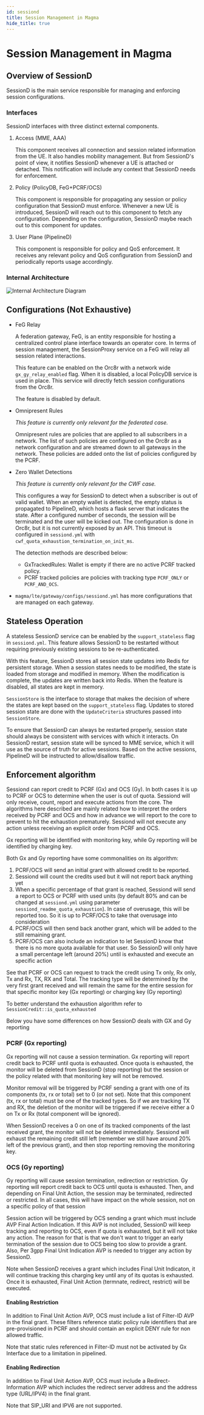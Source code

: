 ```yaml
---
id: sessiond
title: Session Management in Magma
hide_title: true
---
```


# Session Management in Magma

## Overview of SessionD

SessionD is the main service responsible for managing and enforcing session
configurations.

### Interfaces

SessionD interfaces with three distinct external components.

1. Access (MME, AAA)

    This component receives all connection and session related information from the UE. It also handles mobility management. But from SessionD's point of view, it notifies SessionD whenever a UE is attached or detached. This notification will include any context that SessionD needs for enforcement.

2. Policy (PolicyDB, FeG+PCRF/OCS)

    This component is responsible for propagating any session or policy configuration that SessionD must enforce. Whenever a new UE is introduced, SessionD will reach out to this component to fetch any configuration. Depending on the configuration, SessionD maybe reach out to this component for updates.

3. User Plane (PipelineD)

    This component is responsible for policy and QoS enforcement. It receives
 any relevant policy and QoS configuration from SessionD and periodically
 reports usage accordingly.

### Internal Architecture

![Internal Architecture Diagram](SessionD_Architecture.png)

## Configurations (Not Exhaustive)

- FeG Relay

    A federation gateway, FeG, is an entity responsible for hosting a centralized
  control plane interface towards an operator core. In terms of session
  management, the SessionProxy service on a FeG will relay all session related
  interactions.

  This feature can be enabled on the Orc8r with a network wide
  `gx_gy_relay_enabled` flag. When it is disabled, a local PolicyDB service
  is used in place. This service will directly fetch session configurations
  from the Orc8r.

  The feature is disabled by default.

- Omnipresent Rules

    *This feature is currently only relevant for the federated case.*

    Omnipresent rules are policies that are applied to all subscribers in a network. The list of such policies are configured on the Orc8r as a network configuration and are streamed down to all gateways in the network. These policies are added onto the list of policies configured by the PCRF.

- Zero Wallet Detections

    *This feature is currently only relevant for the CWF case.*

    This configures a way for SessionD to detect when a subscriber is out of valid wallet. When an empty wallet is detected, the empty status is propagated to PipelineD, which hosts a flask server that indicates the state. After a configured number of seconds, the session will be terminated and the user will be kicked out. The configuration is done in Orc8r, but it is not currently exposed by an API. This timeout is configured in `sessiond.yml` with `cwf_quota_exhaustion_termination_on_init_ms`.

  The detection methods are described below:

    - GxTrackedRules: Wallet is empty if there are no active PCRF tracked policy.
    - PCRF tracked policies are policies with tracking type `PCRF_ONLY` or
    `PCRF_AND_OCS`.

- `magma/lte/gateway/configs/sessiond.yml` has more configurations that are managed on each gateway.

## Stateless Operation

A stateless SessionD service can be enabled by the `support_stateless` flag in
`sessiond.yml`. This feature allows SessionD to be restarted without requiring
previously existing sessions to be re-authenticated.

With this feature, SessionD stores all session state updates into Redis for
persistent storage. When a session states needs to be modified, the state is
loaded from storage and modified in memory. When the modification is complete,
the updates are written back into Redis. When the feature is disabled, all
states are kept in memory.

`SessionStore` is the interface to storage that makes the decision of where the
states are kept based on the `support_stateless` flag.
Updates to stored session state are done with the `UpdateCriteria` structures
passed into `SessionStore`.

To ensure that SessionD can always be restarted properly, session state
should always be consistent with services with which it interacts.
On SessionD restart, session state will be synced to MME service, which
it will use as the source of truth for active sessions.
Based on the active sessions, PipelineD will be instructed to
allow/disallow traffic.

## Enforcement algorithm

Sessiond can report credit to PCRF (Gx) and OCS (Gy). In both cases it is up to
PCRF or OCS to determine when the user is out of quota. Sessiond will only receive,
count, report and execute actions from the core. The algorithms here described
are mainly related how to interpret the orders received by PCRF and OCS and how
in advance we will report to the core to prevent to hit the exhaustion prematurely.
Sessiond will not execute any action unless receiving an explicit order from
PCRF and OCS.

Gx reporting will be identified with monitoring key, while Gy reporting will be
identified by charging key.

Both Gx and Gy reporting have some commonalities on its algorithm:

1. PCRF/OCS will send an initial grant with allowed credit to be reported.
2. Sessiond will count the credits used but it will not report back anything yet
3. When a specific percentage of that grant is reached, Sessiond will send a
report to OCS or PCRF with used units (by default 80% and can be changed at
`sessiond.yml` using parameter `sessiond_readme_quota_exhaustion`). In case of
overusage, this will be reported too. So it is up to PCRF/OCS to take that
overusage into consideration
4. PCRF/OCS will then send back another grant, which will be added to the still
remaining grant.
5. PCRF/OCS can also include an indication to let SessionD know that there is
no more quota available for that user. So SessionD will only have a small
percentage left (around 20%) until is exhausted and execute an specific
action

See that PCRF or OCS can request to track the credit using Tx only, Rx only, Tx and Rx,
TX, RX and Total. The tracking type will be determined by the very first grant received
and will remain the same for the entire session for that specific monitor key (Gx reporting)
or charging key (Gy reporting)

To better understand the exhaustion algorithm refer to `SessionCredit::is_quota_exhausted`

Below you have some differences on how SessionD deals with GX and Gy reporting

### PCRF (Gx reporting)

Gx reporting will not cause a session termination. Gx reporting will report credit
back to PCRF until quota is exhausted. Once quota is exhausted, the monitor will be
deleted from SessionD (stop reporting) but the session or the policy related with
that monitoring key will not be removed.

Monitor removal will be triggered by PCRF sending a grant with one of its components
(tx, rx or total) set to 0 (or not set). Note that this component (tx, rx or total)
must be one of the tracked types. So if we are tracking TX and RX, the deletion of
the monitor will be triggered if we receive either a 0 on Tx or Rx
(total component will be ignored).

When SessionD receives a 0 on one of its tracked components of the last received
grant, the monitor will not be deleted immediately. Sessiond will exhaust the remaining
credit still left (remember we still have around 20% left of the previous grant), and
then stop reporting removing the monitoring key.

### OCS (Gy reporting)

Gy reporting will cause session termination, redirection or restriction. Gy reporting will
report credit back to OCS until quota is exhausted. Then, and depending on
Final Unit Action, the session may be terminated, redirected or restricted.
In all cases, this will have impact on the whole session, not on a specific policy of
that session

Session action will be triggered by OCS sending a grant which must include AVP
Final Action Indication. If this AVP is not included, SessionD will keep tracking
and reporting to OCS, even if quota is exhausted, but it will not take any action.
The reason for that is that we don't want to trigger an early termination of the
session due to OCS being too slow to provide a grant. Also, Per 3gpp
Final Unit Indication AVP is needed to trigger any action by SessionD.

Note when SessionD receives a grant which includes Final Unit Indicaton, it
will continue tracking this charging key until any of its quotas is exhausted.
Once it is exhausted, Final Unit Action (termnate, redirect, restrict)
will be executed.

#### Enabling Restriction

In addition to Final Unit Action AVP, OCS must include a list of Filter-ID AVP in the
final grant. These filters reference static policy rule identifiers that are pre-provisioned
in PCRF and should contain an explicit DENY rule for non allowed traffic.

Note that static rules referenced in Filter-ID must not be activated by Gx Interface due to a
limitation in pipelined.

#### Enabling Redirection

In addition to Final Unit Action AVP, OCS must include a Redirect-Information AVP which
includes the redirect server address and the address type (URL/IPV4) in the final grant.

Note that SIP_URI and IPV6 are not supported.
